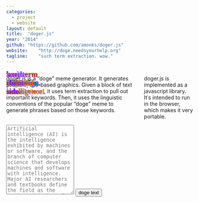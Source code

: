 ```yaml
---
categories:
  - project
  - website
layout: default
title:  "doger.js"
year: "2014"
github: "https://github.com/amonks/doger.js"
website:    "http://doge.needsyourhelp.org"
tagline:    "such term extraction. wow."
---
```

<div class="eight columns alpha noprint">
  <a href="http://doge.needsyourhelp.org">
    <div class="doger" style="font-family: 'Comic Sans', 'Comic Sans MS', cursive; font-weight: bold; font-size: 20px; position: relative; width: 100%; height: 0px; padding-bottom: 86.76789587852495%;">
      <img src="http://doge.needsyourhelp.org/images/Shiba-Inu-Main.jpg" class="img-rounded" style="position: absolute; top: 0px; left: 0px; width: 100%; height: 100%;">
      <span class="dogetext" style="position: absolute; top: 0%; left: 63.79332573269494%; text-shadow: rgb(58, 247, 25) 1px 1px; color: rgb(226, 119, 232);">much doge.</span>
      <span class="dogetext" style="position: absolute; top: 12.5%; left: 8.762945816852152%; text-shadow: rgb(43, 97, 247) 1px 1px; color: rgb(207, 49, 2);">very term extraction.</span>
      <span class="dogetext" style="position: absolute; top: 25%; left: 59.83583995839581%; text-shadow: rgb(45, 38, 151) 1px 1px;">so memetics.</span>
      <span class="dogetext" style="position: absolute; top: 37.5%; left: 2.340306661790237%; text-shadow: rgb(212, 29, 139) 1px 1px; color: rgb(44, 154, 220);">much javascript.</span>
      <span class="dogetext" style="position: absolute; top: 50%; left: 48.22009542840533%; text-shadow: rgb(63, 150, 48) 1px 1px; color: rgb(17, 99, 142);">very shiba inu.</span>
      <span class="dogetext" style="position: absolute; top: 62.5%; left: 65.78853520913981%; text-shadow: rgb(115, 130, 196) 1px 1px; color: rgb(243, 101, 22);">how artificial intelligence.</span>
      <span class="dogetext" style="position: absolute; top: 75%; left: 69.77097364724614%; text-shadow: rgb(196, 86, 52) 1px 1px; color: rgb(116, 40, 211);">how client-side.</span>
      <span class="dogetext" style="position: absolute; top: 87.5%; left: 15.207064105197787%; text-shadow: rgb(111, 23, 217) 1px 1px; color: rgb(224, 109, 248);">excite.</span>
    </div>
  </a>
</div>
<div class="four columns only">
  <p><a href="http://doge.needsyourhelp.org">doger.js</a> is a &ldquo;doge&rdquo; meme generator. It generates scalable, css-based graphics. Given a block of text or a website url, it uses term extraction to pull out important keywords. Then, it uses the linguistic conventions of the popular &ldquo;doge&rdquo; meme to generate phrases based on those keywords.</p>
  <p>doger.js is implemented as a javascript library. It&#8127;s intended to run in the browser, which makes it very portable.</p>
</div>
<div class="four columns noprint">
  <div class="form-group panel">
    <textarea name="textform" placeholder="Artificial intelligence (AI) is the intelligence exhibited by machines or software, and the branch of computer science that develops machines and software with intelligence. Major AI researchers and textbooks define the field as the study and design of intelligent agents,[1] where an intelligent agent is a system that perceives its environment and takes actions that maximize its chances of success.[2] John McCarthy, who coined the term in 1955,[3] defines it as the science and engineering of making intelligent machines.[4] AI research is highly technical and specialised, and is deeply divided into subfields that often fail to communicate with each other.[5] Some of the division is due to social and cultural factors: subfields have grown up around particular institutions and the work of individual researchers. AI research is also divided by several technical issues. Some subfields focus on the solution of specific problems. Others focus on one of several possible approaches or on the use of a particular tool or towards the accomplishment of particular applications. The central problems (or goals) of AI research include reasoning, knowledge, planning, learning, communication, perception and the ability to move and manipulate objects.[6] General intelligence (or strong AI) is still among the field's long term goals.[7] Currently popular approaches include statistical methods, computational intelligence and traditional symbolic AI. There are an enormous number of tools used in AI, including versions of search and mathematical optimization, logic, methods based on probability and economics, and many others. The field was founded on the claim that a central property of humans, intelligence—the sapience of Homo sapiens—can be so precisely described that it can be simulated by a machine.[8] This raises philosophical issues about the nature of the mind and the ethics of creating artificial beings, issues which have been addressed by myth, fiction and philosophy since antiquity.[9] Artificial intelligence has been the subject of tremendous optimism[10] but has also suffered stunning setbacks.[11] Today it has become an essential part of the technology industry and many of the most difficult problems in computer science.[12]" class="form-control" rows="12" value="" id="textform"></textarea>
    <button class="btn btn-default" onclick="dogeFromTextForm()">doge text</button>
  </div>
</div>
<script>
function dogeFromTextForm() {
  var text = $("#textform").val();
  if (text.length <= 1) {
    var keywords = ["intelligence", "research", "intelligent machines", "intelligent agents", "computer science", "Artificial intelligence"];
  } else {
    var keywords = Doger.keywords_from_text(text);
  };
  window.location = "http://doge.needsyourhelp.org" + "?" + btoa(keywords);
};
</script>
